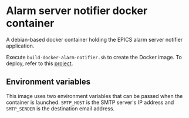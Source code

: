 # Alarm server notifier docker container

A debian-based docker container holding the EPICS alarm server notifier application.

Execute `build-docker-alarm-notifier.sh` to create the Docker image. To deploy, refer to this [project](https://github.com/lnls-sirius/docker-alarm-composed).

## Environment variables

This image uses two environment variables that can be passed when the container is launched. `SMTP_HOST` is the SMTP server's IP address and `SMTP_SENDER` is the destination email address.
